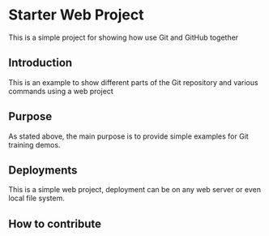 # Starter Web Project

This is a simple project for showing how use Git and GitHub together

## Introduction

This is an example to show different parts of the Git repository and various commands using a web project

## Purpose

As stated above, the main purpose is to provide simple examples for Git training demos.

## Deployments

This is a simple web project, deployment can be on any web server or even local file system.

## How to contribute
